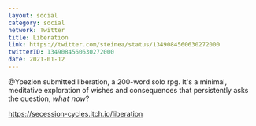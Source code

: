 ```yaml
---
layout: social
category: social
network: Twitter
title: Liberation
link: https://twitter.com/steinea/status/1349084560630272000
twitterID: 1349084560630272000
date: 2021-01-12
---
```


@Ypezion submitted liberation, a 200-word solo rpg. It's a minimal, meditative exploration of wishes and consequences that persistently asks the question, 𝘸𝘩𝘢𝘵 𝘯𝘰𝘸?

<https://secession-cycles.itch.io/liberation>

